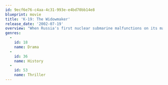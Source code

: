 ```yaml
---
id: 9ecf6e76-c4aa-4c31-993e-e4bd70bb14e8
blueprint: movie
title: 'K-19: The Widowmaker'
release_date: '2002-07-19'
overview: "When Russia's first nuclear submarine malfunctions on its maiden voyage, the crew must race to save the ship and prevent a nuclear disaster."
genres:
  -
    id: 18
    name: Drama
  -
    id: 36
    name: History
  -
    id: 53
    name: Thriller
---
```

